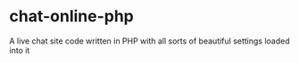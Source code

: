 # chat-online-php
A live chat site code written in PHP with all sorts of beautiful settings loaded into it
